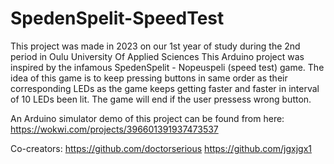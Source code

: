 # SpedenSpelit-SpeedTest

This project was made in 2023 on our 1st year of study during the 2nd period in Oulu University Of Applied Sciences
This Arduino project was inspired by the infamous SpedenSpelit - Nopeuspeli (speed test) game.
The idea of this game is to keep pressing buttons in same order as their corresponding LEDs as the game keeps getting faster and faster in interval of 10 LEDs been lit.
The game will end if the user pressess wrong button.

An Arduino simulator demo of this project can be found from here: https://wokwi.com/projects/396601391937473537

Co-creators:
https://github.com/doctorserious
https://github.com/jgxjgx1
